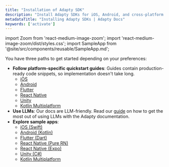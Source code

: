 ```yaml
---
title: "Installation of Adapty SDK"
description: "Install Adapty SDKs for iOS, Android, and cross-platform apps."
metadataTitle: "Installing Adapty SDKs | Adapty Docs"
keywords: ['activate']
---
```


import Zoom from 'react-medium-image-zoom';
import 'react-medium-image-zoom/dist/styles.css';
import SampleApp from '@site/src/components/reusable/SampleApp.md'; 

You have three paths to get started depending on your preferences:

- **Follow platform-specific quickstart guides**: Guides contain production-ready code snippets, so implementation doesn't take long.
    - [iOS](ios-sdk-overview.md)
    - [Android](android-sdk-overview.md)
    - [Flutter](flutter-sdk-overview.md)
    - [React Native](react-native-sdk-overview.md)
    - [Unity](unity-sdk-overview.md)
    - [Kotlin Multiplatform](kmp-sdk-overview.md)
- **Use LLMs**: Our docs are LLM-friendly. Read our [guide](adapty-cursor.md) on how to get the most out of using LLMs with the Adapty documentation.
- **Explore sample apps**:
    - [iOS (Swift)](https://github.com/adaptyteam/AdaptySDK-iOS/tree/master/Examples)
    - [Android (Kotlin)](https://github.com/adaptyteam/AdaptySDK-Android/tree/master/app)
    - [Flutter (Dart)](https://github.com/adaptyteam/AdaptySDK-Flutter/tree/master/example)
    - [React Native (Pure RN)](https://github.com/adaptyteam/AdaptySDK-React-Native/tree/master/examples/AdaptyRnSdkExample)
    - [React Native (Expo)](https://github.com/adaptyteam/Focus-Journal-React-Native-Expo)
    - [Unity (C#)](https://github.com/adaptyteam/AdaptySDK-Unity)
    - [Kotlin Multiplatform](https://github.com/adaptyteam/AdaptySDK-KMP/tree/main/example)
